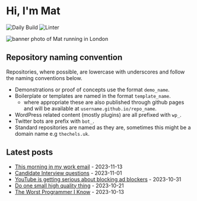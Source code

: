 # Hi, I'm Mat

![Daily Build](https://github.com/mat-0/mat-0/workflows/Daily%20Build/badge.svg) ![Linter](https://github.com/mat-0/mat-0/workflows/Linter/badge.svg)

![banner photo of Mat running in London](https://raw.githubusercontent.com/mat-0/mat-0/master/images/gh-header-image-cropped.jpg)

## Repository naming convention

Repositories, where possible, are lowercase with underscores and follow the naming conventions below.

- Demonstrations or proof of concepts use the format `demo_name`.
- Boilerplate or templates are named in the format `template_name`.
  - where appropriate these are also published through github pages and will be available at `username.github.io/repo_name`.
- WordPress related content (mostly plugins) are all prefixed with `wp_`.
- Twitter bots are prefix with `bot_`.
- Standard repositories are named as they are, sometimes this might be a domain name e.g `thechels.uk`.

## Latest posts

<!-- blog starts -->
- [This morning in my work email](https://thechels.uk/this-morning-in-my-work-email) - 2023-11-13
- [Candidate Interview questions](https://thechels.uk/candidate-interview-questions) - 2023-11-01
- [YouTube is getting serious about blocking ad blockers](https://thechels.uk/youtube-is-getting-serious-about-blocking-ad-blockers) - 2023-10-31
- [Do one small high quality thing](https://thechels.uk/do-one-small-high-quality-thing) - 2023-10-21
- [The Worst Programmer I Know](https://thechels.uk/the-worst-programmer-i-know) - 2023-10-13
<!-- blog ends -->
